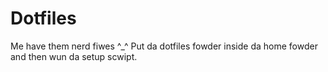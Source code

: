 # Dotfiles

Me have them nerd fiwes ^_^
Put da dotfiles fowder inside da home fowder and then wun da setup scwipt.
